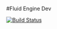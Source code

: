 #Fluid Engine Dev

[![Build Status](https://travis-ci.org/doyubkim/fluid-engine-dev.svg?branch=master)](https://travis-ci.org/doyubkim/fluid-engine-dev)
